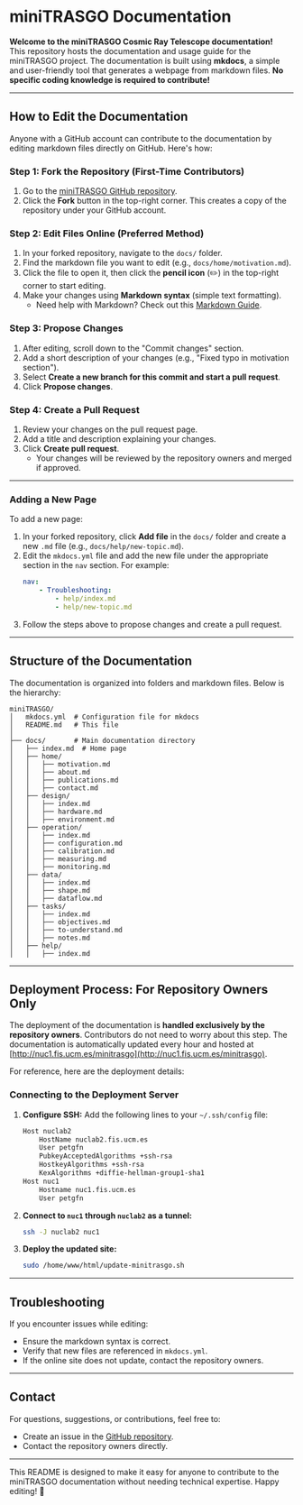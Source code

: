 # miniTRASGO Documentation

**Welcome to the miniTRASGO Cosmic Ray Telescope documentation!**  
This repository hosts the documentation and usage guide for the miniTRASGO project. The documentation is built using **mkdocs**, a simple and user-friendly tool that generates a webpage from markdown files. **No specific coding knowledge is required to contribute!**

---

## How to Edit the Documentation

Anyone with a GitHub account can contribute to the documentation by editing markdown files directly on GitHub. Here's how:

### Step 1: Fork the Repository (First-Time Contributors)

1. Go to the [miniTRASGO GitHub repository](https://github.com/cayesoneira/miniTRASGO).
2. Click the **Fork** button in the top-right corner. This creates a copy of the repository under your GitHub account.

### Step 2: Edit Files Online (Preferred Method)

1. In your forked repository, navigate to the `docs/` folder.
2. Find the markdown file you want to edit (e.g., `docs/home/motivation.md`).
3. Click the file to open it, then click the **pencil icon** (✏️) in the top-right corner to start editing.
4. Make your changes using **Markdown syntax** (simple text formatting).  
   - Need help with Markdown? Check out this [Markdown Guide](https://www.markdownguide.org/).

### Step 3: Propose Changes

1. After editing, scroll down to the "Commit changes" section.
2. Add a short description of your changes (e.g., "Fixed typo in motivation section").
3. Select **Create a new branch for this commit and start a pull request**.
4. Click **Propose changes**.

### Step 4: Create a Pull Request

1. Review your changes on the pull request page.
2. Add a title and description explaining your changes.
3. Click **Create pull request**.  
   - Your changes will be reviewed by the repository owners and merged if approved.

---

### Adding a New Page

To add a new page:
1. In your forked repository, click **Add file** in the `docs/` folder and create a new `.md` file (e.g., `docs/help/new-topic.md`).
2. Edit the `mkdocs.yml` file and add the new file under the appropriate section in the `nav` section. For example:
   ```yaml
   nav:
       - Troubleshooting:
           - help/index.md
           - help/new-topic.md
   ```
3. Follow the steps above to propose changes and create a pull request.

---

## Structure of the Documentation

The documentation is organized into folders and markdown files. Below is the hierarchy:

```
miniTRASGO/
│   mkdocs.yml  # Configuration file for mkdocs
│   README.md   # This file
│
├── docs/       # Main documentation directory
│   ├── index.md  # Home page
│   ├── home/
│   │   ├── motivation.md
│   │   ├── about.md
│   │   ├── publications.md
│   │   ├── contact.md
│   ├── design/
│   │   ├── index.md
│   │   ├── hardware.md
│   │   ├── environment.md
│   ├── operation/
│   │   ├── index.md
│   │   ├── configuration.md
│   │   ├── calibration.md
│   │   ├── measuring.md
│   │   ├── monitoring.md
│   ├── data/
│   │   ├── index.md
│   │   ├── shape.md
│   │   ├── dataflow.md
│   ├── tasks/
│   │   ├── index.md
│   │   ├── objectives.md
│   │   ├── to-understand.md
│   │   ├── notes.md
│   ├── help/
│   │   ├── index.md
```

---

## Deployment Process: For Repository Owners Only

The deployment of the documentation is **handled exclusively by the repository owners**. Contributors do not need to worry about this step. The documentation is automatically updated every hour and hosted at [http://nuc1.fis.ucm.es/minitrasgo](http://nuc1.fis.ucm.es/minitrasgo).

For reference, here are the deployment details:

### Connecting to the Deployment Server

1. **Configure SSH:** Add the following lines to your `~/.ssh/config` file:
   ```bash
   Host nuclab2
       HostName nuclab2.fis.ucm.es
       User petgfn
       PubkeyAcceptedAlgorithms +ssh-rsa
       HostkeyAlgorithms +ssh-rsa
       KexAlgorithms +diffie-hellman-group1-sha1
   Host nuc1
       Hostname nuc1.fis.ucm.es
       User petgfn
   ```

2. **Connect to `nuc1` through `nuclab2` as a tunnel:**
   ```bash
   ssh -J nuclab2 nuc1
   ```

3. **Deploy the updated site:**
   ```bash
   sudo /home/www/html/update-minitrasgo.sh
   ```

---

## Troubleshooting

If you encounter issues while editing:
- Ensure the markdown syntax is correct.
- Verify that new files are referenced in `mkdocs.yml`.
- If the online site does not update, contact the repository owners.

---

## Contact

For questions, suggestions, or contributions, feel free to:
- Create an issue in the [GitHub repository](https://github.com/cayesoneira/miniTRASGO/issues).
- Contact the repository owners directly.

---

This README is designed to make it easy for anyone to contribute to the miniTRASGO documentation without needing technical expertise. Happy editing! 🚀
